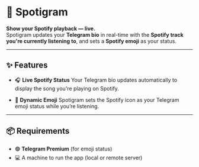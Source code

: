 # 🎵 Spotigram

**Show your Spotify playback — live.**  
Spotigram updates your **Telegram bio** in real-time with the **Spotify track you're currently listening to**, and sets
a **Spotify emoji** as your status.

---

## ✨ Features

* 🎧 **Live Spotify Status**
  Your Telegram bio updates automatically to display the song you're playing on Spotify.

* 🔄 **Dynamic Emoji**
  Spotigram sets the Spotify icon as your Telegram emoji status while you’re listening.

---

## 📦 Requirements

* 🟢 **Telegram Premium** (for emoji status)
* 💻 A machine to run the app (local or remote server)
